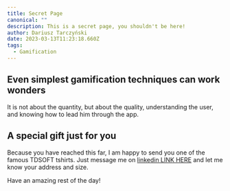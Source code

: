 ```yaml
---
title: Secret Page
canonical: ""
description: This is a secret page, you shouldn't be here!
author: Dariusz Tarczyński
date: 2023-03-13T11:23:18.660Z
tags:
  - Gamification
---
```

## E﻿ven simplest gamification techniques can work wonders

I﻿t is not about the quantity, but about the quality, understanding the user, and knowing how to lead him through the app.

## A s﻿pecial gift just for you

B﻿ecause you have reached this far, I am happy to send you one of the famous TDSOFT tshirts. Just message me on [linkedin LINK HERE](https://www.linkedin.com/in/dariusztarczynski/) and let me know your address and size. 



H﻿ave an amazing rest of the day!